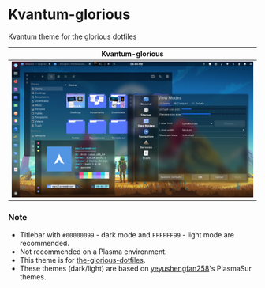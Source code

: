 # Kvantum-glorious
Kvantum theme for the glorious dotfiles

| Kvantum-glorious |
| --- |
| ![screenshot](scrot.webp) |

### Note 

+ Titlebar with `#00000099` - dark mode and `FFFFFF99` - light mode are recommended.
+ Not recommended on a Plasma environment. 
+ This theme is for [the-glorious-dotfiles](https://github.com/manilarome/the-glorious-dotfiles).
+ These themes (dark/light) are based on [yeyushengfan258](https://github.com/yeyushengfan258)'s PlasmaSur themes.
